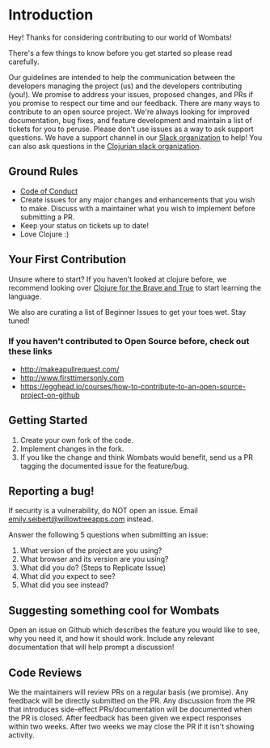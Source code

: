 # Introduction
Hey! Thanks for considering contributing to our world of Wombats!

There's a few things to know before you get started so please read carefully. 

Our guidelines are intended to help the communication between the developers managing the project (us) and the developers contributing (you!). We promise to address your issues, proposed changes, and PRs if you promise to respect our time and our feedback.
There are many ways to contribute to an open source project. We're always looking for improved documentation, bug fixes, and feature development and maintain a list of tickets for you to peruse. Please don't use issues as a way to ask support questions. We have a support channel in our [Slack organization](https://wombats-hq.slack.com/) to help! You can also ask questions in the [Clojurian slack organization](http://clojurians.net/).

## Ground Rules
* [Code of Conduct](https://github.com/willowtreeapps/wombats-documentation/blob/master/code-of-conduct.md)
* Create issues for any major changes and enhancements that you wish to make. Discuss with a maintainer what you wish to implement before submitting a PR. 
* Keep your status on tickets up to date!
* Love Clojure :)

## Your First Contribution

Unsure where to start? If you haven't looked at clojure before, we recommend looking over [Clojure for the Brave and True](http://www.braveclojure.com/) to start learning the language. 

We also are curating a list of Beginner Issues to get your toes wet. Stay tuned!

### If you haven't contributed to Open Source before, check out these links
* http://makeapullrequest.com/
* http://www.firsttimersonly.com
* https://egghead.io/courses/how-to-contribute-to-an-open-source-project-on-github

## Getting Started
1. Create your own fork of the code.
2. Implement changes in the fork.
3. If you like the change and think Wombats would benefit, send us a PR tagging the documented issue for the feature/bug.

## Reporting a bug!
If security is a vulnerability, do NOT open an issue. Email emily.seibert@willowtreeapps.com instead.

Answer the following 5 questions when submitting an issue:

1. What version of the project are you using?
2. What browser and its version are you using?
3. What did you do? (Steps to Replicate Issue)
4. What did you expect to see?
5. What did you see instead?

## Suggesting something cool for Wombats
Open an issue on Github which describes the feature you would like to see, why you need it, and how it should work. Include any relevant documentation that will help prompt a discussion!

## Code Reviews 
We the maintainers will review PRs on a regular basis (we promise). Any feedback will be directly submitted on the PR. Any discussion from the PR that introduces side-effect PRs/documentation will be documented when the PR is closed. After feedback has been given we expect responses within two weeks. After two weeks we may close the PR if it isn't showing activity.
